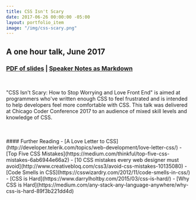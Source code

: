 ```yaml
---
title: CSS Isn't Scary
date: 2017-06-26 00:00:00 -05:00
layout: portfolio_item
image: "/img/css-scary.png"
---
```


## A one hour talk, June 2017
### [PDF of slides](/documents/css-isnt-scary.pdf) | [Speaker Notes as Markdown](/documents/css-isnt-scary.md)

<br>

"CSS Isn't Scary: How to Stop Worrying and Love Front End" is aimed at programmers who've written enough CSS to feel frustrated and is intended to help developers feel more comfortable with CSS. This talk was delivered at Chicago Coder Conference 2017 to an audience of mixed skill levels and knowledge of CSS.

<br>
<br>
#### Further Reading
- [A Love Letter to CSS](http://developer.telerik.com/topics/web-development/love-letter-css/)
- [Top Five CSS Mistakes](https://medium.com/thinkful/top-five-css-mistakes-6ab6944e66a2)
- [10 CSS mistakes every web designer must avoid](http://www.creativebloq.com/css3/avoid-css-mistakes-10135080)
- [Code Smells in CSS](https://csswizardry.com/2012/11/code-smells-in-css/)
- [CSS is Hard](https://www.darrylholtby.com/2015/03/css-is-hard/)
- [Why CSS is Hard](https://medium.com/any-stack-any-language-anywhere/why-css-is-hard-89f3b221dd4d)
